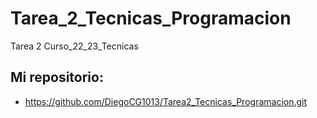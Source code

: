 # Tarea_2_Tecnicas_Programacion

Tarea 2 Curso_22_23_Tecnicas

## Mi repositorio: 
* https://github.com/DiegoCG1013/Tarea2_Tecnicas_Programacion.git
